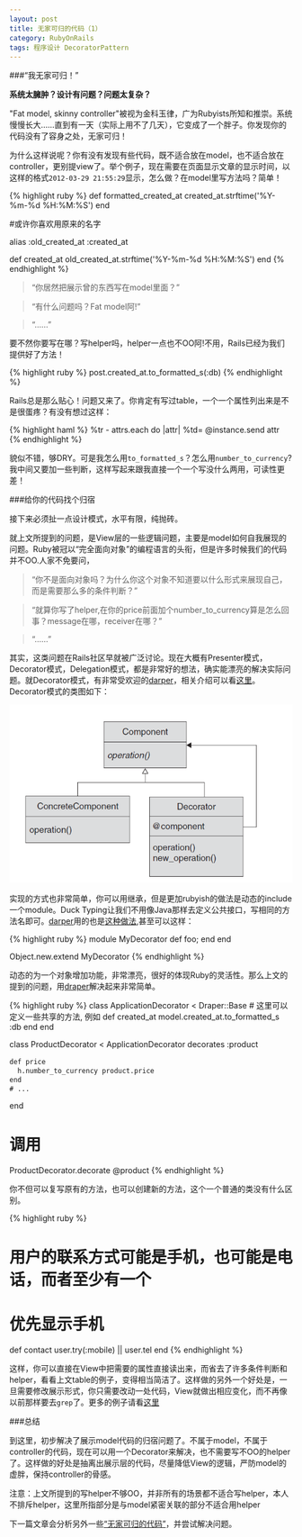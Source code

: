 ```yaml
---
layout: post
title: 无家可归的代码（1）
category: RubyOnRails
tags: 程序设计 DecoratorPattern
---
```


###“我无家可归！”


**系统太臃肿？设计有问题？问题太复杂？**

"Fat model, skinny
controller"被视为金科玉律，广为Rubyists所知和推崇。系统慢慢长大……直到有一天（实际上用不了几天），它变成了一个胖子。你发现你的代码没有了容身之处，无家可归！

为什么这样说呢？你有没有发现有些代码，既不适合放在model，也不适合放在controller，更别提view了。举个例子，现在需要在页面显示文章的显示时间，以这样的格式`2012-03-29 21:55:29`显示，怎么做？在model里写方法吗？简单！

{% highlight ruby %}
  def formatted_created_at
    created_at.strftime('%Y-%m-%d %H:%M:%S')
  end

  #或许你喜欢用原来的名字

  alias :old_created_at :created_at

  def created_at
    old_created_at.strftime('%Y-%m-%d %H:%M:%S')
  end
{% endhighlight %}


>    “你居然把展示曾的东西写在model里面？”

>    “有什么问题吗？Fat model阿!”

>    “……”


要不然你要写在哪？写helper吗，helper一点也不OO阿!不用，Rails已经为我们提供好了方法！

{% highlight ruby %}
  post.created_at.to_formatted_s(:db)
{% endhighlight %}

Rails总是那么贴心！问题又来了。你肯定有写过table，一个一个属性列出来是不是很蛋疼？有没有想过这样：

{% highlight haml %}
  %tr
    - attrs.each do |attr|
      %td= @instance.send attr
{% endhighlight %}

貌似不错，够DRY。可是我怎么用`to_formatted_s`？怎么用`number_to_currency`?我中间又要加一些判断，这样写起来跟我直接一个一个写没什么两用，可读性更差！

###给你的代码找个归宿

接下来必须扯一点设计模式，水平有限，纯抛砖。

就上文所提到的问题，是View层的一些逻辑问题，主要是model如何自我展现的问题。Ruby被冠以“完全面向对象”的编程语言的头衔，但是许多时候我们的代码并不OO.人家不免要问，

>    “你不是面向对象吗？为什么你这个对象不知道要以什么形式来展现自己，而是需要那么多的条件判断？”

>    “就算你写了helper,在你的price前面加个number_to_currency算是怎么回事？message在哪，receiver在哪？”

>    “……”

其实，这类问题在Rails社区早就被广泛讨论。现在大概有Presenter模式，Decorator模式，Delegation模式，都是非常好的想法，确实能漂亮的解决实际问题。就Decorator模式，有非常受欢迎的[darper][1]，相关介绍可以看[这里][1]。Decorator模式的类图如下：

![Decorator Pattern](/public/images/2012-03-29-1.png '装饰器模式')

实现的方式也非常简单，你可以用继承，但是更加rubyish的做法是动态的include一个module。Duck Typing让我们不用像Java那样去定义公共接口，写相同的方法名即可。[darper][1]用的也是[这种做法][2],甚至可以这样：

{% highlight ruby %}
  module MyDecorator
    def foo; end
  end

  Object.new.extend MyDecorator
{% endhighlight %}

动态的为一个对象增加功能，非常漂亮，很好的体现Ruby的灵活性。那么上文的提到的问题，用[draper][1]解决起来非常简单。

{% highlight ruby %}
  class ApplicationDecorator < Draper::Base
    # 这里可以定义一些共享的方法, 例如
    def created_at
      model.created_at.to_formatted_s :db
    end
  end

  class ProductDecorator < ApplicationDecorator
    decorates :product
  
    def price
      h.number_to_currency product.price
    end
    # ...
  end

  # 调用
  ProductDecorator.decorate @product
{% endhighlight %}

你不但可以复写原有的方法，也可以创建新的方法，这个一个普通的类没有什么区别。

{% highlight ruby %}
  # 用户的联系方式可能是手机，也可能是电话，而者至少有一个
  # 优先显示手机
  def contact
    user.try(:mobile) || user.tel
  end
{% endhighlight %}

这样，你可以直接在View中把需要的属性直接读出来，而省去了许多条件判断和helper，看看上文table的例子，变得相当简洁了。这样做的另外一个好处是，一旦需要修改展示形式，你只需要改动一处代码，View就做出相应变化，而不再像以前那样要去`grep`了。更多的例子请看[这里][2]

###总结

到这里，初步解决了展示model代码的归宿问题了。不属于model，不属于controller的代码，现在可以用一个Decorator来解决，也不需要写不OO的helper了。这样做的好处是抽离出展示层的代码，尽量降低View的逻辑，严防model的虚胖，保持controller的骨感。

注意：上文所提到的写helper不够OO，并非所有的场景都不适合写helper，本人不排斥helper，这里所指部分是与model紧密关联的部分不适合用helper

下一篇文章会分析另外一些[“无家可归的代码”][3]，并尝试解决问题。

[1]: https://github.com/jcasimir/draper
[2]: https://github.com/jcasimir/draper/blob/master/lib/draper/base.rb#L54
[3]: /RubyOnRails/2012/03/30/homeless-code-2/
